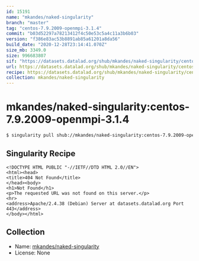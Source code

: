 ```yaml
---
id: 15191
name: "mkandes/naked-singularity"
branch: "master"
tag: "centos-7.9.2009-openmpi-3.1.4"
commit: "b03d52297a78213412f4c50e53c5a4c11a3b6b03"
version: "f386e83ac53b8891ab85a61201a8da56"
build_date: "2020-12-28T23:14:41.070Z"
size_mb: 3349.0
size: 996683807
sif: "https://datasets.datalad.org/shub/mkandes/naked-singularity/centos-7.9.2009-openmpi-3.1.4/2020-12-28-b03d5229-f386e83a/f386e83ac53b8891ab85a61201a8da56.sif"
url: https://datasets.datalad.org/shub/mkandes/naked-singularity/centos-7.9.2009-openmpi-3.1.4/2020-12-28-b03d5229-f386e83a/
recipe: https://datasets.datalad.org/shub/mkandes/naked-singularity/centos-7.9.2009-openmpi-3.1.4/2020-12-28-b03d5229-f386e83a/Singularity
collection: mkandes/naked-singularity
---
```


# mkandes/naked-singularity:centos-7.9.2009-openmpi-3.1.4

```bash
$ singularity pull shub://mkandes/naked-singularity:centos-7.9.2009-openmpi-3.1.4
```

## Singularity Recipe

```singularity
<!DOCTYPE HTML PUBLIC "-//IETF//DTD HTML 2.0//EN">
<html><head>
<title>404 Not Found</title>
</head><body>
<h1>Not Found</h1>
<p>The requested URL was not found on this server.</p>
<hr>
<address>Apache/2.4.38 (Debian) Server at datasets.datalad.org Port 443</address>
</body></html>
```

## Collection

 - Name: [mkandes/naked-singularity](https://github.com/mkandes/naked-singularity)
 - License: None

